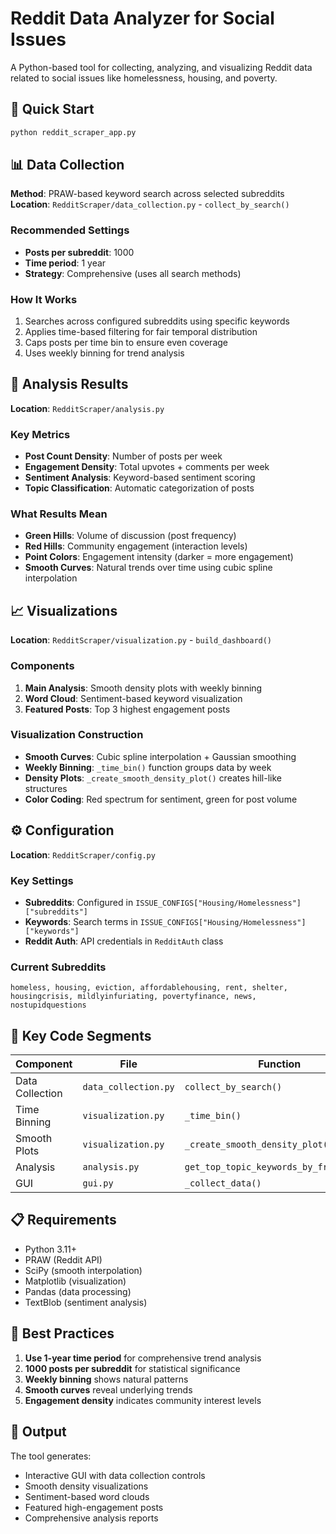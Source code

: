 # Reddit Data Analyzer for Social Issues

A Python-based tool for collecting, analyzing, and visualizing Reddit data related to social issues like homelessness, housing, and poverty.

## 🚀 Quick Start

```bash
python reddit_scraper_app.py
```

## 📊 Data Collection

**Method**: PRAW-based keyword search across selected subreddits
**Location**: `RedditScraper/data_collection.py` - `collect_by_search()`

### Recommended Settings
- **Posts per subreddit**: 1000
- **Time period**: 1 year
- **Strategy**: Comprehensive (uses all search methods)

### How It Works
1. Searches across configured subreddits using specific keywords
2. Applies time-based filtering for fair temporal distribution
3. Caps posts per time bin to ensure even coverage
4. Uses weekly binning for trend analysis

## 🎯 Analysis Results

**Location**: `RedditScraper/analysis.py`

### Key Metrics
- **Post Count Density**: Number of posts per week
- **Engagement Density**: Total upvotes + comments per week
- **Sentiment Analysis**: Keyword-based sentiment scoring
- **Topic Classification**: Automatic categorization of posts

### What Results Mean
- **Green Hills**: Volume of discussion (post frequency)
- **Red Hills**: Community engagement (interaction levels)
- **Point Colors**: Engagement intensity (darker = more engagement)
- **Smooth Curves**: Natural trends over time using cubic spline interpolation

## 📈 Visualizations

**Location**: `RedditScraper/visualization.py` - `build_dashboard()`

### Components
1. **Main Analysis**: Smooth density plots with weekly binning
2. **Word Cloud**: Sentiment-based keyword visualization
3. **Featured Posts**: Top 3 highest engagement posts

### Visualization Construction
- **Smooth Curves**: Cubic spline interpolation + Gaussian smoothing
- **Weekly Binning**: `_time_bin()` function groups data by week
- **Density Plots**: `_create_smooth_density_plot()` creates hill-like structures
- **Color Coding**: Red spectrum for sentiment, green for post volume

## ⚙️ Configuration

**Location**: `RedditScraper/config.py`

### Key Settings
- **Subreddits**: Configured in `ISSUE_CONFIGS["Housing/Homelessness"]["subreddits"]`
- **Keywords**: Search terms in `ISSUE_CONFIGS["Housing/Homelessness"]["keywords"]`
- **Reddit Auth**: API credentials in `RedditAuth` class

### Current Subreddits
```
homeless, housing, eviction, affordablehousing, rent, shelter, 
housingcrisis, mildlyinfuriating, povertyfinance, news, nostupidquestions
```

## 🔧 Key Code Segments

| Component | File | Function |
|-----------|------|----------|
| Data Collection | `data_collection.py` | `collect_by_search()` |
| Time Binning | `visualization.py` | `_time_bin()` |
| Smooth Plots | `visualization.py` | `_create_smooth_density_plot()` |
| Analysis | `analysis.py` | `get_top_topic_keywords_by_frequency()` |
| GUI | `gui.py` | `_collect_data()` |

## 📋 Requirements

- Python 3.11+
- PRAW (Reddit API)
- SciPy (smooth interpolation)
- Matplotlib (visualization)
- Pandas (data processing)
- TextBlob (sentiment analysis)

## 🎯 Best Practices

1. **Use 1-year time period** for comprehensive trend analysis
2. **1000 posts per subreddit** for statistical significance
3. **Weekly binning** shows natural patterns
4. **Smooth curves** reveal underlying trends
5. **Engagement density** indicates community interest levels

## 📝 Output

The tool generates:
- Interactive GUI with data collection controls
- Smooth density visualizations
- Sentiment-based word clouds
- Featured high-engagement posts
- Comprehensive analysis reports
